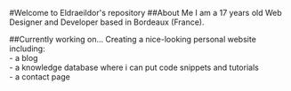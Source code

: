 #Welcome to Eldraeildor's repository
##About Me
I am a 17 years old Web Designer and Developer based in Bordeaux (France).

##Currently working on...
Creating a nice-looking personal website including:  
    - a blog  
    - a knowledge database where i can put code snippets and tutorials  
    - a contact page
